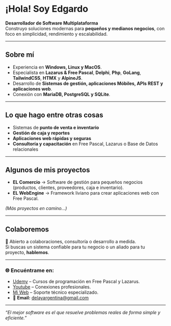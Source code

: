 # ¡Hola! Soy Edgardo  

**Desarrollador de Software Multiplataforma**  
Construyo soluciones modernas para **pequeños y medianos negocios**, con foco en simplicidad, rendimiento y escalabilidad.  

---

## Sobre mí
-  Experiencia en **Windows, Linux y MacOS**.  
- Especialista en **Lazarus & Free Pascal**,  **Delphi**,  **Php**, **GoLang**, **TailwindCSS**,  **HTMX** y **AlpineJS**.  
- Desarrollo de **Sistemas de gestión, aplicaciones Móbiles, APIs REST y aplicaciones web**.  
- Conexión con **MariaDB, PostgreSQL y SQLite**.  

---

## Lo que hago entre otras cosas
- Sistemas de **punto de venta e inventario**  
- **Gestión de caja y reportes**  
- **Aplicaciones web rápidas y seguras**  
- **Consultoría y capacitación** en Free Pascal, Lazarus o Base de Datos relacionales  

---

## Algunos de mis proyectos
- **EL Comercio** → Software de gestión para pequeños negocios (productos, clientes, proveedores, caja e inventario).  
- **EL WebEngine** → Framework liviano para crear aplicaciones web con Free Pascal.  

*(Más proyectos en camino…)*

---

## Colaboremos
📩 Abierto a colaboraciones, consultoría o desarrollo a medida.  
Si buscas un sistema confiable para tu negocio o un aliado para tu proyecto, **hablemos**.  

---

### 🌐 Encuéntrame en:
- [Udemy](https://www.udemy.com/) – Cursos de programación en Free Pascal y Lazarus.  
- [Youtube](https://www.youtube.com/@edgardomlopez) – Conexiones profesionales.  
- [Mi Web](https://elserviciotecnico.ddns.net/) – Soporte técnico especializado.
- 📧 **Email:** delayargentina@gmail.com  

---
_“El mejor software es el que resuelve problemas reales de forma simple y eficiente.”_

